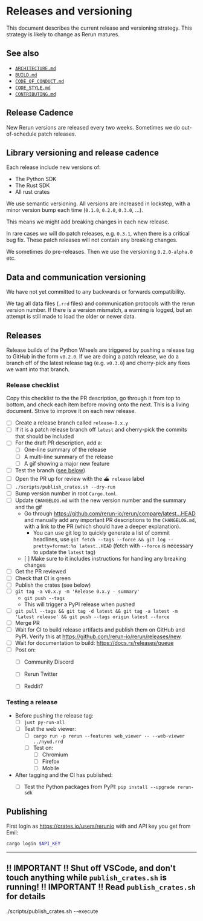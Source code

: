# Releases and versioning
This document describes the current release and versioning strategy. This strategy is likely to change as Rerun matures.


## See also
* [`ARCHITECTURE.md`](ARCHITECTURE.md)
* [`BUILD.md`](BUILD.md)
* [`CODE_OF_CONDUCT.md`](CODE_OF_CONDUCT.md)
* [`CODE_STYLE.md`](CODE_STYLE.md)
* [`CONTRIBUTING.md`](CONTRIBUTING.md)


## Release Cadence
New Rerun versions are released every two weeks. Sometimes we do out-of-schedule patch releases.


## Library versioning and release cadence
Each release include new versions of:
* The Python SDK
* The Rust SDK
* All rust crates

We use semantic versioning. All versions are increased in lockstep, with a minor version bump each time (`0.1.0`, `0.2.0`, `0.3.0`, …).

This means we might add breaking changes in each new release.

In rare cases we will do patch releases, e.g. `0.3.1`, when there is a critical bug fix. These patch releases will not contain any breaking changes.

We sometimes do pre-releases. Then we use the versioning `0.2.0-alpha.0` etc.


## Data and communication versioning
We have not yet committed to any backwards or forwards compatibility.

We tag all data files (`.rrd` files) and communication protocols with the rerun version number. If there is a version mismatch, a warning is logged, but an attempt is still made to load the older or newer data.


## Releases
Release builds of the Python Wheels are triggered by pushing a release tag to GitHub in the form `v0.2.0`.
If we are doing a patch release, we do a branch off of the latest release tag (e.g. `v0.3.0`) and cherry-pick any fixes we want into that branch.

### Release checklist
Copy this checklist to the the PR description, go through it from top to bottom, and check each item before moving onto the next. This is a living document. Strive to improve it on each new release.

* [ ] Create a release branch called `release-0.x.y`
* [ ] If it is a patch release branch off `latest` and cherry-pick the commits that should be included
* [ ] For the draft PR description, add a:
    * [ ] One-line summary of the release
    * [ ] A multi-line summary of the release
    * [ ] A gif showing a major new feature
* [ ] Test the branch ([see below](#testing-a-release))
* [ ] Open the PR up for review with the `⛴ release` label
* [ ] `./scripts/publish_crates.sh --dry-run`
* [ ] Bump version number in root `Cargo.toml`.
* [ ] Update `CHANGELOG.md` with the new version number and the summary and the gif
    * Go through https://github.com/rerun-io/rerun/compare/latest...HEAD and manually add any important PR descriptions to the `CHANGELOG.md`, with a link to the PR (which should have a deeper explanation).
      * You can use git log to quickly generate a list of commit headlines, use `git fetch --tags --force && git log --pretty=format:%s latest..HEAD` (fetch with `--force` is necessary to update the `latest` tag)
    * [ ] Make sure to it includes instructions for handling any breaking changes
* [ ] Get the PR reviewed
* [ ] Check that CI is green
* [ ] Publish the crates (see below)
* [ ] `git tag -a v0.x.y -m 'Release 0.x.y - summary'`
    * `git push --tags`
    * This will trigger a PyPI release when pushed
* [ ]  `git pull --tags && git tag -d latest && git tag -a latest -m 'Latest release' && git push --tags origin latest --force`
* [ ] Merge PR
* [ ] Wait for CI to build release artifacts and publish them on GitHub and PyPI. Verify this at https://github.com/rerun-io/rerun/releases/new.
* [ ] Wait for documentation to build: https://docs.rs/releases/queue
* [ ] Post on:
    * [ ] Community Discord
    * [ ] Rerun Twitter
    * [ ] Reddit?


### Testing a release
* Before pushing the release tag:
    * [ ] `just py-run-all`
    * [ ] Test the web viewer:
        * [ ] `cargo run -p rerun --features web_viewer -- --web-viewer ../nyud.rrd`
        * [ ] Test on:
            * [ ] Chromium
            * [ ] Firefox
            * [ ] Mobile
* After tagging and the CI has published:
    * [ ] Test the Python packages from PyPI: `pip install --upgrade rerun-sdk`


## Publishing
First login as https://crates.io/users/rerunio with and API key you get from Emil:

```bash
cargo login $API_KEY
```

-----------------------------------------------------------------------------------------------
!! IMPORTANT !!  Shut off VSCode, and don't touch anything while `publish_crates.sh` is running!
!! IMPORTANT !!  Read `publish_crates.sh` for details
-----------------------------------------------------------------------------------------------

./scripts/publish_crates.sh --execute
